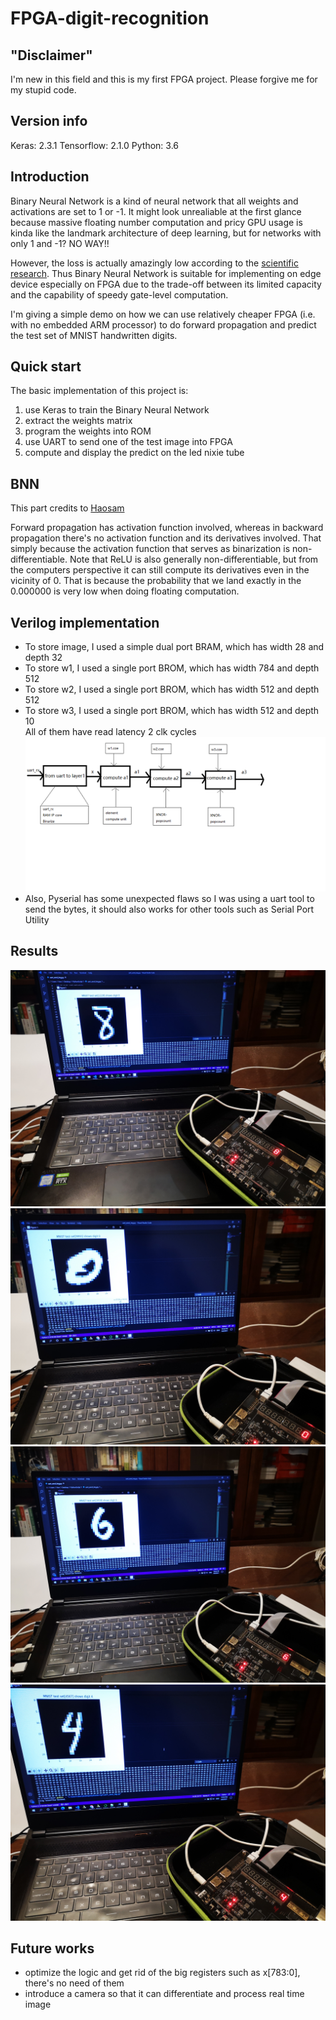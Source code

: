 # FPGA-digit-recognition
## "Disclaimer"
I'm new in this field and this is my first FPGA project. Please forgive me for my stupid code.
## Version info
Keras: 2.3.1
Tensorflow: 2.1.0
Python: 3.6
## Introduction
Binary Neural Network is a kind of neural network that all weights and activations are set to 1 or -1. It might look unrealiable at the first glance because massive floating number computation and pricy GPU usage is kinda like the landmark architecture of deep learning, but for networks with only 1 and -1? NO WAY!!

However, the loss is actually amazingly low according to the [scientific research](https://www.semanticscholar.org/paper/Binarized-Neural-Networks%3A-Training-Deep-Neural-and-Courbariaux-Hubara/6eecc808d4c74e7d0d7ef6b8a4112c985ced104d?p2df).
Thus Binary Neural Network is suitable for implementing on edge device especially on FPGA due to the trade-off between its limited capacity and the capability of speedy gate-level computation.

I'm giving a simple demo on how we can use relatively cheaper FPGA (i.e. with no embedded ARM processor) to do forward propagation and predict the test set of MNIST handwritten digits.
## Quick start
The basic implementation of this project is:
1. use Keras to train the Binary Neural Network
2. extract the weights matrix
3. program the weights into ROM
4. use UART to send one of the test image into FPGA
5. compute and display the predict on the led nixie tube
## BNN
This part credits to [Haosam](https://github.com/Haosam/Binary-Neural-Network-Keras)

Forward propagation has activation function involved, whereas in backward propagation there's no activation function and its derivatives involved. That simply because the activation function that serves as binarization is non-differentiable. Note that ReLU is also generally non-differentiable, but from the computers perspective it can still compute its derivatives even in the vicinity of 0. That is because the probability that we land exactly in the 0.000000 is very low when doing floating computation.

## Verilog implementation
* To store image, I used a simple dual port BRAM, which has width 28 and depth 32
* To store w1, I used a single port BROM, which has width 784 and depth 512
* To store w2, I used a single port BROM, which has width 512 and depth 512
* To store w3, I used a single port BROM, which has width 512 and depth 10<br>
All of them have read latency 2 clk cycles
![diagram](https://github.com/jingkaih/FPGA-digit-recognition/blob/master/img/diagram.png)
* Also, Pyserial has some unexpected flaws so I was using a uart tool to send the bytes, it should also works for other tools such as Serial Port Utility

## Results
![1](https://github.com/jingkaih/FPGA-digit-recognition/blob/master/img/1.jpg)
![2](https://github.com/jingkaih/FPGA-digit-recognition/blob/master/img/2.jpg)
![3](https://github.com/jingkaih/FPGA-digit-recognition/blob/master/img/3.jpg)
![4](https://github.com/jingkaih/FPGA-digit-recognition/blob/master/img/4.jpg)

## Future works
* optimize the logic and get rid of the big registers such as x[783:0], there's no need of them
* introduce a camera so that it can differentiate and process real time image
